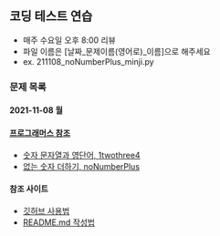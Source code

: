 ## 코딩 테스트 연습
+ 매주 수요일 오후 8:00 리뷰
+ 파일 이름은 [날짜_문제이름(영어로)_이름]으로 해주세요
+ ex. 211108_noNumberPlus_minji.py

### 문제 목록
#### 2021-11-08 월
#### [프로그래머스 참조](https://programmers.co.kr/learn/challenges) 
+ [숫자 문자열과 영단어, 1twothree4](https://programmers.co.kr/learn/courses/30/lessons/81301)
+ [없는 숫자 더하기, noNumberPlus](https://programmers.co.kr/learn/courses/30/lessons/86051)

#### 참조 사이트
+ [깃허브 사용법](https://corinediary.tistory.com/2)
+ [README.md 작성법](https://m.blog.naver.com/jooeun0502/221956294941)
